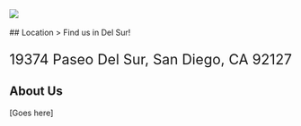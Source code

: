 <div style="width:100%"><img src="{{site.baseurl}}/images/catcafepic.jpeg"></div>
<br>
## Location
> Find us in Del Sur!
<p style="font-size:25px">19374 Paseo Del Sur, San Diego, CA 92127</p>

## About Us

[Goes here]